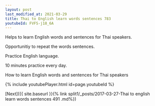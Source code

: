 ```yaml
---
layout: post
last_modified_at: 2021-03-29
title: Thai to English learn words sentences 783 
youtubeId: FVFS-j18_6A
---
```

 
 
Helps to learn English words and sentences for Thai speakers.

Opportunitiy to repeat the words sentences. 

Practice English language. 
 
10 minutes practice every day. 
 
How to learn English words and sentences for Thai speakers 
 
{% include youtubePlayer.html id=page.youtubeId %}
 
 
[Next]({{ site.baseurl }}{% link  split1/_posts/2017-03-27-Thai to english learn words sentences 491 .md%})
 
